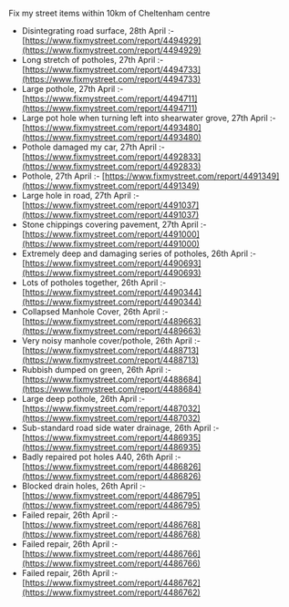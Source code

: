 Fix my street items within 10km of Cheltenham centre

<!-- fix_marker starts -->

- Disintegrating road surface, 28th April :- [https://www.fixmystreet.com/report/4494929](https://www.fixmystreet.com/report/4494929)
- Long stretch of potholes, 27th April :- [https://www.fixmystreet.com/report/4494733](https://www.fixmystreet.com/report/4494733)
- Large pothole, 27th April :- [https://www.fixmystreet.com/report/4494711](https://www.fixmystreet.com/report/4494711)
- Large pot hole when turning left into shearwater grove, 27th April :- [https://www.fixmystreet.com/report/4493480](https://www.fixmystreet.com/report/4493480)
- Pothole damaged my car, 27th April :- [https://www.fixmystreet.com/report/4492833](https://www.fixmystreet.com/report/4492833)
- Pothole, 27th April :- [https://www.fixmystreet.com/report/4491349](https://www.fixmystreet.com/report/4491349)
- Large hole in road, 27th April :- [https://www.fixmystreet.com/report/4491037](https://www.fixmystreet.com/report/4491037)
- Stone chippings covering pavement, 27th April :- [https://www.fixmystreet.com/report/4491000](https://www.fixmystreet.com/report/4491000)
- Extremely deep and damaging series of potholes, 26th April :- [https://www.fixmystreet.com/report/4490693](https://www.fixmystreet.com/report/4490693)
- Lots of potholes together, 26th April :- [https://www.fixmystreet.com/report/4490344](https://www.fixmystreet.com/report/4490344)
- Collapsed Manhole Cover, 26th April :- [https://www.fixmystreet.com/report/4489663](https://www.fixmystreet.com/report/4489663)
- Very noisy manhole cover/pothole, 26th April :- [https://www.fixmystreet.com/report/4488713](https://www.fixmystreet.com/report/4488713)
- Rubbish dumped on green, 26th April :- [https://www.fixmystreet.com/report/4488684](https://www.fixmystreet.com/report/4488684)
- Large deep pothole, 26th April :- [https://www.fixmystreet.com/report/4487032](https://www.fixmystreet.com/report/4487032)
- Sub-standard road side water drainage, 26th April :- [https://www.fixmystreet.com/report/4486935](https://www.fixmystreet.com/report/4486935)
- Badly repaired pot holes A40, 26th April :- [https://www.fixmystreet.com/report/4486826](https://www.fixmystreet.com/report/4486826)
- Blocked drain holes, 26th April :- [https://www.fixmystreet.com/report/4486795](https://www.fixmystreet.com/report/4486795)
- Failed repair, 26th April :- [https://www.fixmystreet.com/report/4486768](https://www.fixmystreet.com/report/4486768)
- Failed repair, 26th April :- [https://www.fixmystreet.com/report/4486766](https://www.fixmystreet.com/report/4486766)
- Failed repair, 26th April :- [https://www.fixmystreet.com/report/4486762](https://www.fixmystreet.com/report/4486762)

<!-- fix_marker ends -->